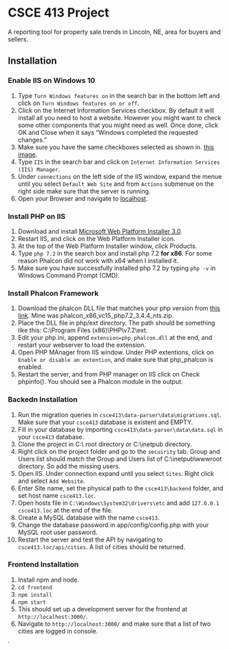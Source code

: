 # CSCE 413 Project

A reporting tool for property sale trends in Lincoln, NE, area for buyers and sellers.

## Installation
### Enable IIS on Windows 10
1. Type `Turn Windows features on` in the search bar in the bottom left and click on `Turn Windows features on or off`. 
2. Click on the Internet Information Services checkbox. By default it will install all you need to host a website. However you might want to check some other components that you might need as well. Once done, click OK and Close when it says “Windows completed the requested changes.”
3. Make sure you have the same checkboxes selected as shown in. [this image](https://asset.itnota.com/wp-content/uploads/IIS-Windows-Features.png).
4. Type `IIS` in the search bar and click on `Internet Information Services (IIS) Manager`.
5. Under `connections` on the left side of the IIS window, expand the menue until you select `Default Web Site` and from `Actions` submenue on the right side make sure that the server is running.
6. Open your Browser and navigate to [localhost](http://localhost).

### Install PHP on IIS
1. Download and install [Microsoft Web Platform Installer 3.0](https://www.microsoft.com/web/downloads/platform.aspx).
3. Restart IIS, and click on the Web Platform Installer icon.
4. At the top of the Web Platform Installer window, click Products.
5. Type `php 7.2` in the search box and install php 7.2 **for x86**. For some reason Phalcon did not work with x64 when I installed it.
6. Make sure you have successfully installed php 7.2 by typing `php -v` in Windows Command Prompt (CMD).

### Install Phalcon Framework
1. Download the phalcon DLL file that matches your php version from [this link](https://github.com/phalcon/cphalcon/releases/tag/v3.4.4). Mine was phalcon_x86_vc15_php7.2_3.4.4_nts.zip.
2. Place the DLL file in php/ext directory. The path should be something like this: C:\Program Files (x86)\PHP\v7.2\ext.
3. Edit your php.ini, append `extension=php_phalcon.dll` at the end, and restart your webserver to load the extension.
4. Open PHP MAnager from IIS window. Under PHP extentions, click on `Enable or disable an extention`, and make sure that php_phalcon is enabled.
5. Restart the server, and from PHP manager on IIS click on Check phpinfo(). You should see a Phalcon module in the output. 

### Backedn Installation
1. Run the migration queries in `csce413\data-parser\data\migrations.sql`. Make sure that your `csce413` database is existent and EMPTY.
2. Fill in your database by importing `csce413\data-parser\data\data.sql` in your `csce413` database. 
2. Clone the project in C:\ root directory or C:\inetpub directory.
2. Right click on the project folder and go to the `secuirity` tab. Group and Users list should match the Group and Users list of C:\inetpub\wwwroot directory. So add the missing users.
3. Open IIS. Under connection expand until you select `Sites`. Right click and select `Add Website`.
4. Enter Site name, set the physical path to the `csce413\backend` folder, and set host name `csce413.loc`.
5. Open hosts file in `C:\Windows\System32\drivers\etc` and add `127.0.0.1 csce413.loc` at the end of the file. 
6. Create a MySQL database with the name `csce413`.
7. Change the database password in app/config/config.php with your MySQL root user password. 
8. Restart the server and test the API by navigating to `csce413.loc/api/cities`. A list of cities should be returned. 


### Frontend Installation
1. Install npm and node.
2. `cd frontend`
2. `npm install`
3. `npm start`
4. This should set up a development server for the frontend at `http://localhost:3000/`.
5. Navigate to  `http://localhost:3000/` and make sure that a list of two cities are logged in console. 


`
